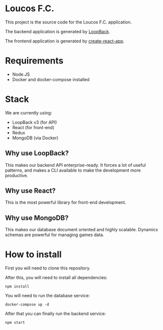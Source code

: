 # Loucos F.C.

This project is the source code for the Loucos F.C. application.

The backend application is generated by [LoopBack](http://loopback.io).

The frontend application is generated by [create-react-app]().

# Requirements
- Node.JS
- Docker and docker-compose installed

# Stack

We are currently using:

- LoopBack v3 (for API)
- React (for front-end)
- Redux
- MongoDB (via Docker)

## Why use LoopBack?

This makes our backend API enterprise-ready. It forces a lot of useful patterns, and makes a CLI available to make the development more productive.

## Why use React?

This is the most powerful library for front-end development.

## Why use MongoDB?

This makes our database document oriented and highly scalable. Dynamics schemas are powerful for managing games data.

# How to install

First you will need to clone this repository.

After this, you will need to install all dependencies:

```
npm install
```

You will need to run the database service:

```
docker-compose up -d
```

After that you can finally run the backend service:

```
npm start
```
